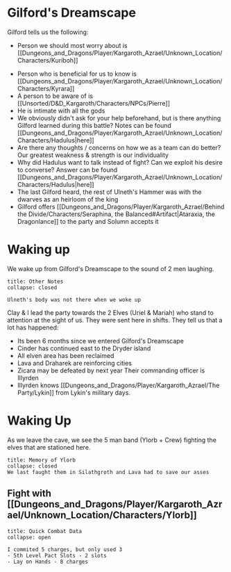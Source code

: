 # Gilford's Dreamscape
Gilford tells us the following:
- Person we should most worry about is [[Dungeons_and_Dragons/Player/Kargaroth_Azrael/Unknown_Location/Characters/Kuriboh]]
* Person who is beneficial for us to know is [[Dungeons_and_Dragons/Player/Kargaroth_Azrael/Unknown_Location/Characters/Kyrara]]
* A person to be aware of is [[Unsorted/D&D_Kargaroth/Characters/NPCs/Pierre]]
* He is intimate with all the gods
* We obviously didn't ask for your help beforehand, but is there anything Gilford learned during this battle? Notes can be found [[Dungeons_and_Dragons/Player/Kargaroth_Azrael/Unknown_Location/Characters/Hadulus|here]]
* Are there any thoughts / concerns on how we as a team can do better? Our greatest weakness & strength is our individuality
* Why did Hadulus want to talk instead of fight? Can we exploit his desire to converse? Answer can be found [[Dungeons_and_Dragons/Player/Kargaroth_Azrael/Unknown_Location/Characters/Hadulus|here]]
* The last Gilford heard, the rest of Ulneth's Hammer was with the dwarves as an heirloom of the king
* Gilford offers [[Dungeons_and_Dragons/Player/Kargaroth_Azrael/Behind the Divide/Characters/Seraphina, the Balanced#Artifact|Ataraxia, the Dragonlance]] to the party and Solumn accepts it

# Waking up
We wake up from Gilford's Dreamscape to the sound of 2 men laughing. 

```ad-note
title: Other Notes
collapse: closed

Ulneth's body was not there when we woke up
```

Clay & I lead the party towards the 2 Elves (Uriel & Mariah) who stand to attention at the sight of us. They were sent here in shifts. They tell us that a lot has happened:
- Its been 6 months since we entered Gilford's Dreamscape
- Cinder has continued east to the Dryder island
- All elven area has been reclaimed
- Lava and Draharek are reinforcing cities
- Zicara may be defeated by next year
Their commanding officer is Illyrden
- Illyrden knows [[Dungeons_and_Dragons/Player/Kargaroth_Azrael/The Party/Lykin]] from Lykin's military days. 

# Waking Up
As we leave the cave, we see the 5 man band (Ylorb + Crew) fighting the elves that are stationed here. 

```ad-note
title: Memory of Ylorb
collapse: closed
We last faught them in Silathgroth and Lava had to save our asses
```

## Fight with [[Dungeons_and_Dragons/Player/Kargaroth_Azrael/Unknown_Location/Characters/Ylorb]]

```ad-note
title: Quick Combat Data
collapse: open

I commited 5 charges, but only used 3
- 5th Level Pact Slots - 2 slots
- Lay on Hands - 8 charges
```

